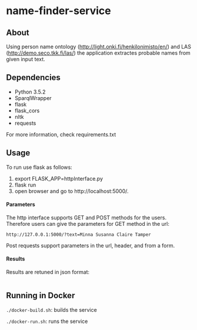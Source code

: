 # name-finder-service

## About

Using person name ontology (http://light.onki.fi/henkilonimisto/en/) and LAS (http://demo.seco.tkk.fi/las/) the application extractes probable names from given input text.

## Dependencies

* Python 3.5.2
* SparqlWrapper
* flask
* flask_cors
* nltk
* requests

For more information, check requirements.txt

## Usage

To run use flask as follows:

1. export FLASK_APP=httpInterface.py
2. flask run
3. open browser and go to http://localhost:5000/.

#### Parameters

The http interface supports GET and POST methods for the users. Therefore users can give the parameters for GET method in the url:

```
http://127.0.0.1:5000/?text=Minna Susanna Claire Tamper
```
Post requests support parameters in the url, header, and from a form.


#### Results

Results are retuned in json format:

```

```

## Running in Docker

`./docker-build.sh`: builds the service

`./docker-run.sh`: runs the service

